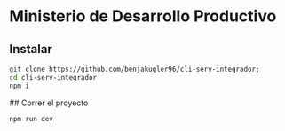 # Ministerio de Desarrollo Productivo

## Instalar

```sh
git clone https://github.com/benjakugler96/cli-serv-integrador;
cd cli-serv-integrador
npm i
```

## Correr el proyecto

```sh
npm run dev
```

